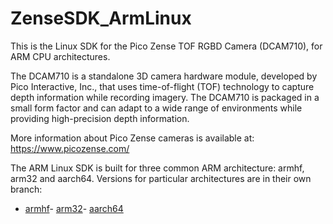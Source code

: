 # ZenseSDK_ArmLinux

This is the Linux SDK for the Pico Zense TOF RGBD Camera (DCAM710), for ARM CPU architectures. 

The DCAM710 is a standalone 3D camera hardware module, developed by Pico Interactive, Inc., that uses time-of-flight (TOF) technology to capture depth information while recording imagery. The DCAM710 is packaged in a small form factor and can adapt to a wide range of environments while providing high-precision depth information.  

More information about Pico Zense cameras is available at: https://www.picozense.com/

The ARM Linux SDK is built for three common ARM architecture: armhf, arm32 and aarch64. Versions for particular architectures are in their own branch:

- [armhf](https://github.com/PicoInteractive/ZenseSDK_ArmLinux/tree/armhf-linux)- [arm32](https://github.com/PicoInteractive/ZenseSDK_ArmLinux/tree/arm32-linux)- [aarch64](https://github.com/PicoInteractive/ZenseSDK_ArmLinux/tree/aarch64-linux)

